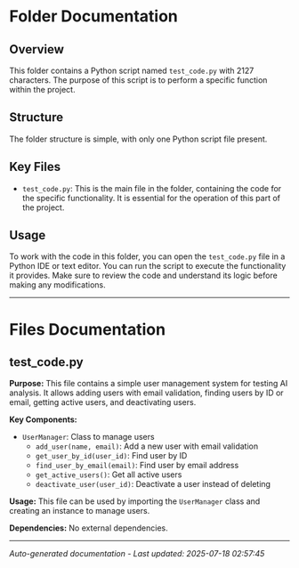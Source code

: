# Folder Documentation

## Overview
This folder contains a Python script named `test_code.py` with 2127 characters. The purpose of this script is to perform a specific function within the project.

## Structure
The folder structure is simple, with only one Python script file present.

## Key Files
- `test_code.py`: This is the main file in the folder, containing the code for the specific functionality. It is essential for the operation of this part of the project.

## Usage
To work with the code in this folder, you can open the `test_code.py` file in a Python IDE or text editor. You can run the script to execute the functionality it provides. Make sure to review the code and understand its logic before making any modifications.

---

# Files Documentation

## test_code.py

**Purpose:** This file contains a simple user management system for testing AI analysis. It allows adding users with email validation, finding users by ID or email, getting active users, and deactivating users.

**Key Components:**
- `UserManager`: Class to manage users
  - `add_user(name, email)`: Add a new user with email validation
  - `get_user_by_id(user_id)`: Find user by ID
  - `find_user_by_email(email)`: Find user by email address
  - `get_active_users()`: Get all active users
  - `deactivate_user(user_id)`: Deactivate a user instead of deleting

**Usage:** This file can be used by importing the `UserManager` class and creating an instance to manage users.

**Dependencies:** No external dependencies.

---
*Auto-generated documentation - Last updated: 2025-07-18 02:57:45*
